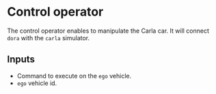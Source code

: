 # Control operator

The control operator enables to manipulate the Carla car. 
It will connect `dora` with the `carla` simulator.

## Inputs

- Command to execute on the `ego` vehicle.
- `ego` vehicle id.
